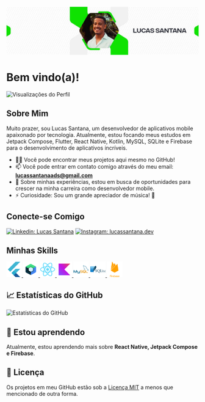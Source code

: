 ![Lucas Santana Dev Mobile Android](https://raw.githubusercontent.com/lucas-santana-dev/lucas-santana-dev/main/1662754500344.jpeg)

# Bem vindo(a)!
![Visualizações do Perfil](https://komarev.com/ghpvc/?username=seu-usuario-aqui&label=Visualizações%20do%20Perfil&color=0e75b6&style=flat)

## Sobre Mim

Muito prazer, sou Lucas Santana, um desenvolvedor de aplicativos mobile apaixonado por tecnologia. Atualmente, estou focando meus estudos em Jetpack Compose, Flutter, React Native, Kotlin, MySQL, SQLite e Firebase para o desenvolvimento de aplicativos incríveis.

- 👨‍💻 Você pode encontrar meus projetos aqui mesmo no GitHub!
- 📫 Você pode entrar em contato comigo através do meu email: **lucassantanaads@gmail.com**
- 📄 Sobre minhas experiências, estou em busca de oportunidades para crescer na minha carreira como desenvolvedor mobile.
- ⚡ Curiosidade: Sou um grande apreciador de música! 🎵

## Conecte-se Comigo

[![Linkedin: Lucas Santana](https://img.shields.io/badge/-Lucas%20Santana-blue?style=for-the-badge&logo=Linkedin&logoColor=white&link=https://www.linkedin.com/in/lucas-santana-130705191)](https://www.linkedin.com/in/lucas-santana-130705191)
[![Instagram: lucassantana.dev](https://img.shields.io/badge/-@lucas.s.inf-e4405f?style=for-the-badge&logo=Instagram&logoColor=white&link=https://www.instagram.com/lucas.s.inf)](https://www.instagram.com/lucassantana.dev)

## Minhas Skills

<p align="left"> 
  <a href="https://flutter.dev/">
    <img src="https://raw.githubusercontent.com/devicons/devicon/master/icons/flutter/flutter-original.svg" alt="Flutter" width="40" height="40"/>
  </a>
  <a href="https://developer.android.com/jetpack/compose">
    <img src="https://raw.githubusercontent.com/lucas-santana-dev/lucas-santana-dev/main/jetpack%20compose%20icon_RGB.png" alt="Jetpack Compose" width="40" height="40"/>
  </a>
  <a href="https://reactnative.dev/">
    <img src="https://raw.githubusercontent.com/devicons/devicon/master/icons/react/react-original.svg" alt="React Native" width="40" height="40"/>
  </a>
  <a href="https://kotlinlang.org/">
    <img src="https://raw.githubusercontent.com/devicons/devicon/master/icons/kotlin/kotlin-original.svg" alt="Kotlin" width="40" height="40"/>
  </a>
  <a href="https://www.mysql.com/">
    <img src="https://raw.githubusercontent.com/devicons/devicon/master/icons/mysql/mysql-original-wordmark.svg" alt="MySQL" width="40" height="40"/>
  </a>
  <a href="https://www.sqlite.org/">
    <img src="https://raw.githubusercontent.com/devicons/devicon/master/icons/sqlite/sqlite-original-wordmark.svg" alt="SQLite" width="40" height="40"/>
  </a>
  <a href="https://firebase.google.com/">
    <img src="https://raw.githubusercontent.com/devicons/devicon/master/icons/firebase/firebase-plain-wordmark.svg" alt="Firebase" width="40" height="40"/>
  </a>
</p>

## 📈 Estatísticas do GitHub

![Estatísticas do GitHub](https://github-readme-stats.vercel.app/api?username=lucas-santana-dev&show_icons=true&theme=radical)

## 🌱 Estou aprendendo

Atualmente, estou aprendendo mais sobre **React Native, Jetpack Compose e Firebase**.

## 📄 Licença

Os projetos em meu GitHub estão sob a [Licença MIT](https://opensource.org/licenses/MIT) a menos que mencionado de outra forma.
